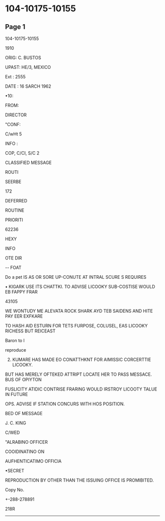 # 104-10175-10155

## Page 1

104-10175-10155

1910

ORIG: C. BUSTOS

UPAST: HE/3, MEXICO

Ext : 2555

DATE : 16 SARCH 1962

•10:

FROM:

DIRECTOR

"CONF:

C/wHt 5

INFO :

COP, C/CI, S/C 2

CLASSIFIED MESSAGE

ROUTI

SEERBE

172

DEFERRED

ROUTINE

PRIORITI

62236

HEXY

INFO

OTE DIR

-- FOAT

Do a pet IS AS OR SORE UP-CONUTE AT INTRAL SCURE S REQUIRES

• KIGARK USE ITS CHATTKI. TO ADVISE LICOOKY SUB-COSTISE WOULD EB FAPPY FRAR

43105

WE WONTUDY ME ALEVATA ROCK SHARK AYD TEB SAIDENS AND HITE PAY EER EXFKARE

TO HASH AID ESTURN FOR TETS FURPOSE, COLUSEL, EAS LICOOKY RICHESS BUT REICEAST

Baron to l

reproduce

2. KUMARE HAS MADE EO CONATTHKNT FOR AIMISSIC CORCERTTIE LICOOKY.

BUT HAS MERELY OFTEKED ATTRIPT LOCATE HER TO PASS MESSACE. BUS OF OPIYTON

FUSLICITY ATIDIC CONTRISE FRARING WOULD IRSTROY LICOOTY TALUE IN FUTURE

OPS. ADVISE IF STATION CONCURS WITH HOS POSITION.

BED OF MESSAGE

J. C. KING

C/WED

"ALRABINO OFFICER

COOIDINATINO ON

AUFHENTICATIMO OFFICIA

•SECRET

REPRODUCTION BY OTHER THAN THE ISSUING OFFICE IS PROMIBITED.

Copy No.

+-288-278891

218R

---

